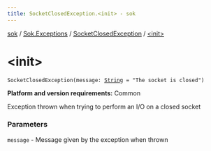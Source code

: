 ```yaml
---
title: SocketClosedException.<init> - sok
---
```


[sok](../../index.html) / [Sok.Exceptions](../index.html) / [SocketClosedException](index.html) / [&lt;init&gt;](./-init-.html)

# &lt;init&gt;

`SocketClosedException(message: `[`String`](https://kotlinlang.org/api/latest/jvm/stdlib/kotlin/-string/index.html)` = "The socket is closed")`

**Platform and version requirements:** Common

Exception thrown when trying to perform an I/O on a closed socket

### Parameters

`message` - Message given by the exception when thrown